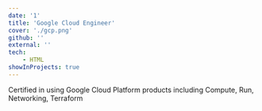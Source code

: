 ```yaml
---
date: '1'
title: 'Google Cloud Engineer'
cover: './gcp.png'
github: ''
external: ''
tech:
    - HTML
showInProjects: true
---
```


Certified in using Google Cloud Platform products including Compute, Run, Networking, Terraform